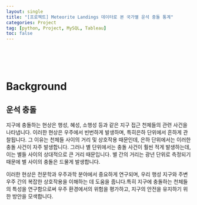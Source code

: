 ```yaml
---
layout: single
title: "[프로젝트] Meteorite Landings 데이터로 본 국가별 운석 충돌 통계"
categories: Project
tag: [python, Project, MySQL, Tableau]
toc: false
---
```



<br>

<br>

<br>

# Background


## 운석 충돌 

지구에 충돌하는 현상은 행성, 혜성, 소행성 등과 같은 지구 접근 천체들의 관련 사건을 나타냅니다. 이러한 현상은 우주에서 빈번하게 발생하며, 특히은하 단위에서 흔하게 관찰됩니다. 그 이유는 천체들 사이의 거리 및 상호작용 때문인데, 은하 단위에서는 이러한 충돌 사건이 자주 발생합니다. 그러나 별 단위에서는 충돌 사건이 훨씬 적게 발생하는데, 이는 별들 사이의 상대적으로 큰 거리 때문입니다. 별 간의 거리는 광년 단위로 측정되기 때문에 별 사이의 충돌은 드물게 발생합니다.

이러한 현상은 천문학과 우주과학 분야에서 중요하게 연구되며, 우리 행성 지구와 주변 우주 간의 복잡한 상호작용을 이해하는 데 도움을 줍니다.특히 지구에 충돌하는 천체들의 특성을 연구함으로써 우주 환경에서의 위험을 평가하고, 지구의 안전을 유지하기 위한 방안을 모색합니다.